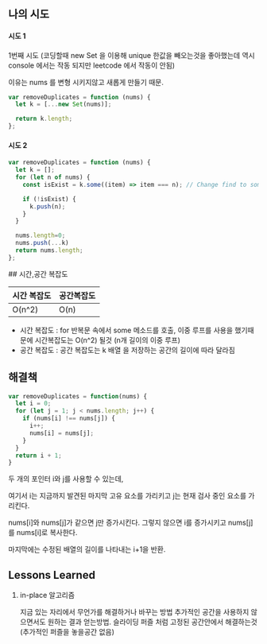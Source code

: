 ## 나의 시도

#### 시도 1

1번째 시도 (코딩할때 new Set 을 이용해 unique 한값을 빼오는것을 좋아했는데 역시 console 에서는 작동 되지만 leetcode 에서 작동이 안됨)

이유는 nums 를 변형 시키지않고 새롭게 만들기 때문.
```js
var removeDuplicates = function (nums) {
  let k = [...new Set(nums)];

  return k.length;
};
```

#### 시도 2

```js
var removeDuplicates = function (nums) {
  let k = [];
  for (let n of nums) {
    const isExist = k.some((item) => item === n); // Change find to some

    if (!isExist) {
      k.push(n);
    }
  }

  nums.length=0;
  nums.push(...k)
  return nums.length;
};
```
​## 시간,공간 복잡도

|시간 복잡도| 공간복잡도|
| -------- | ----- |
| O(n^2)| O(n) |

  - 시간 복잡도 : for 반복문 속에서 some 메소드를 호출,  이중 루프를 사용을  했기때문에 시간복잡도는  O(n^2) 될것 (n개 길이의 이중 루프)
  - 공간 복잡도 : 공간 복잡도는 k 배열 을 저장하는 공간의 길이에 따라 달라짐 

## 해결책
```js
var removeDuplicates = function(nums) {
  let i = 0;
  for (let j = 1; j < nums.length; j++) {
    if (nums[i] !== nums[j]) {
      i++;
      nums[i] = nums[j];
    }
  }
  return i + 1;
}
```

두 개의 포인터 i와 j를 사용할 수 있는데, 

여기서 i는 지금까지 발견된 마지막 고유 요소를 가리키고 j는 현재 검사 중인 요소를 가리킨다. 

nums[i]와 nums[j]가 같으면 j만 증가시킨다. 그렇지 않으면 i를 증가시키고 nums[j]를 nums[i]로 복사한다. 

마지막에는 수정된 배열의 길이를 나타내는 i+1을 반환.

## Lessons Learned

1. in-place 알고리즘
   
   지금 있는 자리에서 무언가를 해결하거나 바꾸는 방법 추가적인 공간을 사용하지 않으면서도 원하는 결과 얻는방법.
   슬라이딩 퍼즐 처럼 고정된 공간안에서 해결하는것 (추가적인 퍼즐을 놓을공간 없음)



